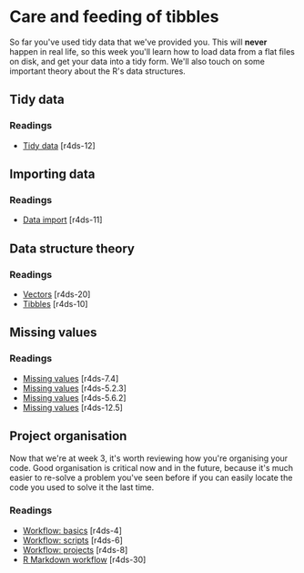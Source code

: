 <!-- Generated automatically from index.yaml. Do not edit by hand -->
# Care and feeding of tibbles

So far you've used tidy data that we've provided you. This will __never__ happen in real life, so this week you'll learn how to load data from a flat files on disk, and get your data into a tidy form. We'll also touch on some important theory about the R's data structures.

## Tidy data


### Readings

  * [Tidy data](http://r4ds.had.co.nz/tidy-data.html) [r4ds-12]

## Importing data


### Readings

  * [Data import](http://r4ds.had.co.nz/data-import.html) [r4ds-11]

## Data structure theory


### Readings

  * [Vectors](http://r4ds.had.co.nz/vectors.html) [r4ds-20]
  * [Tibbles](http://r4ds.had.co.nz/tibbles.html) [r4ds-10]

## Missing values


### Readings

  * [Missing values](http://r4ds.had.co.nz/exploratory-data-analysis.html#missing-values-2) [r4ds-7.4]
  * [Missing values](http://r4ds.had.co.nz/transform.html#missing-values) [r4ds-5.2.3]
  * [Missing values](http://r4ds.had.co.nz/transform.html#missing-values-1) [r4ds-5.6.2]
  * [Missing values](http://r4ds.had.co.nz/tidy-data.html#missing-values-3) [r4ds-12.5]

## Project organisation

Now that we're at week 3, it's worth reviewing how you're organising your code. Good organisation is critical now and in the future, because it's much easier to re-solve a problem you've seen before if you can easily locate the code you used to solve it the last time.

### Readings

  * [Workflow: basics](http://r4ds.had.co.nz/workflow-basics.html) [r4ds-4]
  * [Workflow: scripts](http://r4ds.had.co.nz/workflow-scripts.html) [r4ds-6]
  * [Workflow: projects](http://r4ds.had.co.nz/workflow-projects.html) [r4ds-8]
  * [R Markdown workflow](http://r4ds.had.co.nz/r-markdown-workflow.html) [r4ds-30]

